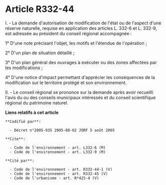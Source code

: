 # Article R332-44

I. - La demande d'autorisation de modification de l'état ou de l'aspect d'une réserve naturelle, requise en application des
articles L. 332-6 et L. 332-9, est adressée au président du conseil régional accompagnée :

1° D'une note précisant l'objet, les motifs et l'étendue de l'opération ;

2° D'un plan de situation détaillé ;

3° D'un plan général des ouvrages à exécuter ou des zones affectées par les modifications ;

4° D'une notice d'impact permettant d'apprécier les conséquences de la modification sur le territoire protégé et son
environnement.

II. - Le conseil régional se prononce sur la demande après avoir recueilli l'avis du ou des conseils municipaux intéressés et
du conseil scientifique régional du patrimoine naturel.

**Liens relatifs à cet article**

	**Codifié par**:

	  - Décret n°2005-935 2005-08-02 JORF 5 août 2005

	**Cite**:

	  - Code de l'environnement - art. L332-6 (M)
	  - Code de l'environnement - art. L332-9 (M)

	**Cité par**:

	  - Code de l'environnement - art. R332-44-1 (V)
	  - Code de l'environnement - art. R332-45 (V)
	  - Code de l'urbanisme - art. R*425-4 (V)
